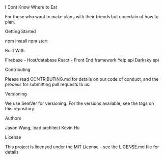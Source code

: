 I Dont Know Where to Eat

For those who want to make plans with their friends but uncertain of how to plan.

Getting Started

npm install
npm start

Built With

Firebase - Host/database
React - Front End framework
Yelp api
Darksky api

Contributing

Please read CONTRIBUTING.md for details on our code of conduct, and the process for submitting pull requests to us.

Versioning

We use SemVer for versioning. For the versions available, see the tags on this repository.

Authors

Jason Wang, lead architect
Kevin Hu

License

This project is licensed under the MIT License - see the LICENSE.md file for details
